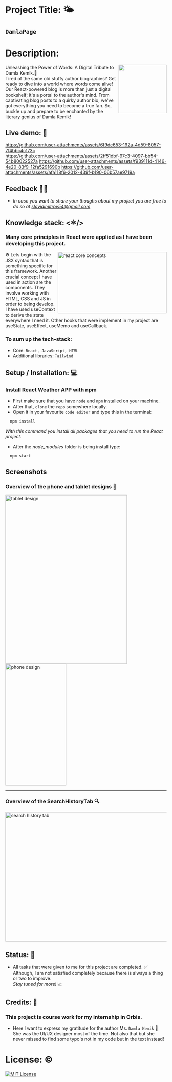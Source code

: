 # Project Title: 🌤️ #
## `DamlaPage`

# Description: #
<img align="right" width="150" height="150" src="https://github.com/sldimitrov/ReactWeatherApp/assets/135168991/411e28f1-4dd0-4c6c-8758-1ddeff414195"/>

Unleashing the Power of Words: A Digital Tribute to Damla Kemik.💬<br/>
Tired of the same old stuffy author biographies? Get ready to dive into a world where words come alive! Our React-powered blog is more than just a digital bookshelf; it's a portal to the author's mind. From captivating blog posts to a quirky author bio, we've got everything you need to become a true fan. So, buckle up and prepare to be enchanted by the literary genius of Damla Kemik!

## Live demo: 🔗 
https://github.com/user-attachments/assets/6f9dc653-192a-4d59-8057-7f4bbc4c173c <br/>
https://github.com/user-attachments/assets/2ff51dbf-97c3-4097-bb54-54b80022527a
https://github.com/user-attachments/assets/f939111d-4146-4e20-83f9-12fa5291690b
https://github.com/user-attachments/assets/afa118f6-2012-439f-b190-06b57ae9719a

## Feedback 💭💭  
* *In case you want to share your thoughs about my project you are free to do so at slavidimitrov54@gmail.com*

## Knowledge stack: <⚛️/> 
 ### Many core principles in React were applied as I have been developing this project.
<img align="right" width="340" height="190" alt="react core concepts" src="https://github.com/sldimitrov/ReactWeatherApp/assets/135168991/7b864aeb-9cf4-49a4-905e-ec10290f2932" /> 
<p>
 ⚙️ Lets begin with the JSX syntax that is something specific for this framework.
Another crucial concept I have used in action are the components. They involve working with HTML, CSS and JS in order to being develop. <br/>
 I have used useContext to derive the state everywhere I need it. Other hooks that were implement in my project are useState, useEffect, useMemo and useCallback.
 
 ### To sum up the tech-stack:
* Core: `React, JavaScript, HTML` <br/>
* Additional libraries: `Tailwind`
</p> 


## Setup / Installation: 💻 

### Install React Weather APP with npm

* First make sure that you have `node` and `npm` installed on your machine.
* After that, `clone` the `repo` somewhere locally.
* Open it in your favourite `code editor` and type this in the terminal:

```bash
  npm install
```
*With this command you install all packages that you need to run the React project.*
* After the *node_modules* folder is being install type:
```bash
  npm start
```

## Screenshots 
### Overview of the phone and tablet designs 🎨
<div> 
 <img alt="tablet design" src="https://github.com/sldimitrov/ReactWeatherApp/assets/135168991/e40d4b5f-01f9-4f00-a59d-e76925b5da06" width="380" height="525"/>
 <img alt="phone design" src="https://github.com/sldimitrov/ReactWeatherApp/assets/135168991/999271ae-221a-4011-9b92-feecf9c6234e" width="190" height="380" />
</div>

---

### Overview of the SearchHistoryTab 🔍
<img alt="search history tab" src="https://github.com/sldimitrov/ReactWeatherApp/assets/135168991/d52288ef-b740-41aa-bd4e-17e785bb7974" width="720" height="403" />




## Status: 📶
* All tasks that were given to me for this project are completed. ✅ <br/> 
Although, I am not satisfied completely because there is always a thing or two to improve. <br/>
*Stay tuned for more!* 📈

## Credits: 📝
### This project is course work for my internship in Orbis. <br/>
* Here I want to express my gratitude for the author Ms. `Damla Kemik` 🙏 <br/>
She was the UI/UX designer most of the time. Not also that but she never missed to find some typo's not in my code but in the text instead!

# License: ©️
[![MIT License](https://img.shields.io/badge/License-MIT-green.svg)](https://choosealicense.com/licenses/mit/)
